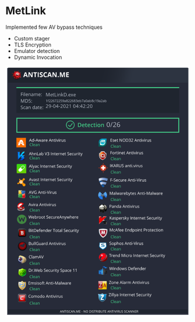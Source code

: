 # MetLink
Implemented few AV bypass techniques
- Custom stager
- TLS Encryption
- Emulator detection
- Dynamic Invocation

![alt text](./antiscan.me.png)
